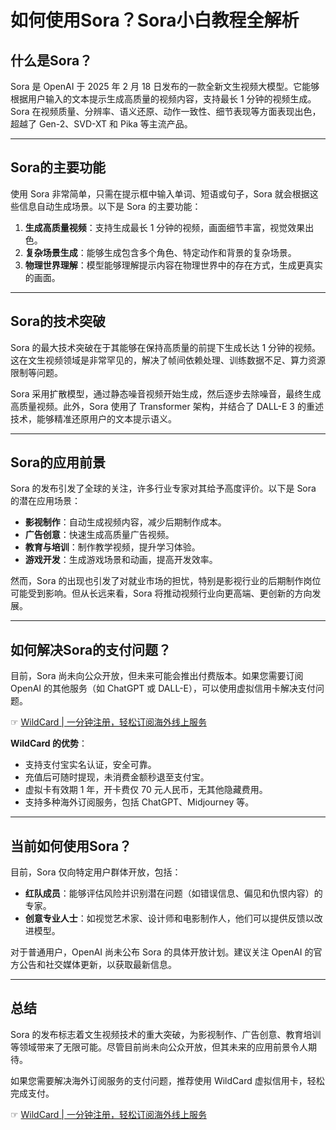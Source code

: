 # 如何使用Sora？Sora小白教程全解析

## 什么是Sora？

Sora 是 OpenAI 于 2025 年 2 月 18 日发布的一款全新文生视频大模型。它能够根据用户输入的文本提示生成高质量的视频内容，支持最长 1 分钟的视频生成。Sora 在视频质量、分辨率、语义还原、动作一致性、细节表现等方面表现出色，超越了 Gen-2、SVD-XT 和 Pika 等主流产品。

---

## Sora的主要功能

使用 Sora 非常简单，只需在提示框中输入单词、短语或句子，Sora 就会根据这些信息自动生成场景。以下是 Sora 的主要功能：

1. **生成高质量视频**：支持生成最长 1 分钟的视频，画面细节丰富，视觉效果出色。
2. **复杂场景生成**：能够生成包含多个角色、特定动作和背景的复杂场景。
3. **物理世界理解**：模型能够理解提示内容在物理世界中的存在方式，生成更真实的画面。

---

## Sora的技术突破

Sora 的最大技术突破在于其能够在保持高质量的前提下生成长达 1 分钟的视频。这在文生视频领域是非常罕见的，解决了帧间依赖处理、训练数据不足、算力资源限制等问题。

Sora 采用扩散模型，通过静态噪音视频开始生成，然后逐步去除噪音，最终生成高质量视频。此外，Sora 使用了 Transformer 架构，并结合了 DALL-E 3 的重述技术，能够精准还原用户的文本提示语义。

---

## Sora的应用前景

Sora 的发布引发了全球的关注，许多行业专家对其给予高度评价。以下是 Sora 的潜在应用场景：

- **影视制作**：自动生成视频内容，减少后期制作成本。
- **广告创意**：快速生成高质量广告视频。
- **教育与培训**：制作教学视频，提升学习体验。
- **游戏开发**：生成游戏场景和动画，提高开发效率。

然而，Sora 的出现也引发了对就业市场的担忧，特别是影视行业的后期制作岗位可能受到影响。但从长远来看，Sora 将推动视频行业向更高端、更创新的方向发展。

---

## 如何解决Sora的支付问题？

目前，Sora 尚未向公众开放，但未来可能会推出付费版本。如果您需要订阅 OpenAI 的其他服务（如 ChatGPT 或 DALL-E），可以使用虚拟信用卡解决支付问题。

☞ [WildCard | 一分钟注册，轻松订阅海外线上服务](https://bit.ly/bewildcard)

**WildCard 的优势**：
- 支持支付宝实名认证，安全可靠。
- 充值后可随时提现，未消费金额秒退至支付宝。
- 虚拟卡有效期 1 年，开卡费仅 70 元人民币，无其他隐藏费用。
- 支持多种海外订阅服务，包括 ChatGPT、Midjourney 等。

---

## 当前如何使用Sora？

目前，Sora 仅向特定用户群体开放，包括：
- **红队成员**：能够评估风险并识别潜在问题（如错误信息、偏见和仇恨内容）的专家。
- **创意专业人士**：如视觉艺术家、设计师和电影制作人，他们可以提供反馈以改进模型。

对于普通用户，OpenAI 尚未公布 Sora 的具体开放计划。建议关注 OpenAI 的官方公告和社交媒体更新，以获取最新信息。

---

## 总结

Sora 的发布标志着文生视频技术的重大突破，为影视制作、广告创意、教育培训等领域带来了无限可能。尽管目前尚未向公众开放，但其未来的应用前景令人期待。

如果您需要解决海外订阅服务的支付问题，推荐使用 WildCard 虚拟信用卡，轻松完成支付。

☞ [WildCard | 一分钟注册，轻松订阅海外线上服务](https://bit.ly/bewildcard)
